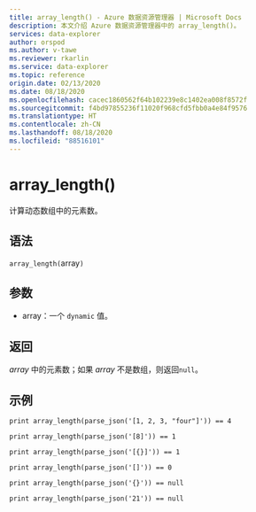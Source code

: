 ```yaml
---
title: array_length() - Azure 数据资源管理器 | Microsoft Docs
description: 本文介绍 Azure 数据资源管理器中的 array_length()。
services: data-explorer
author: orspod
ms.author: v-tawe
ms.reviewer: rkarlin
ms.service: data-explorer
ms.topic: reference
origin.date: 02/13/2020
ms.date: 08/18/2020
ms.openlocfilehash: cacec1860562f64b102239e8c1402ea008f8572f
ms.sourcegitcommit: f4bd97855236f11020f968cfd5fbb0a4e84f9576
ms.translationtype: HT
ms.contentlocale: zh-CN
ms.lasthandoff: 08/18/2020
ms.locfileid: "88516101"
---
```

# <a name="array_length"></a>array_length()

计算动态数组中的元素数。

## <a name="syntax"></a>语法

`array_length(`array`)`

## <a name="arguments"></a>参数

* array：一个 `dynamic` 值。

## <a name="returns"></a>返回

*array* 中的元素数；如果 *array* 不是数组，则返回`null`。

## <a name="examples"></a>示例

```kusto
print array_length(parse_json('[1, 2, 3, "four"]')) == 4

print array_length(parse_json('[8]')) == 1

print array_length(parse_json('[{}]')) == 1

print array_length(parse_json('[]')) == 0

print array_length(parse_json('{}')) == null

print array_length(parse_json('21')) == null
```